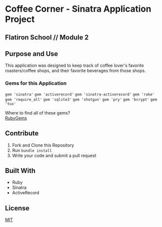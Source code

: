 # Coffee Corner - Sinatra Application Project
## Flatiron School // Module 2


## Purpose and Use

This application was designed to keep track of coffee lover's favorite roasters/coffee shops, and their favorite beverages from those shops.

### Gems for this Application
`gem 'sinatra'` 
`gem 'activerecord'`
`gem 'sinatra-activerecord'`
`gem 'rake'`
`gem 'require_all'`
`gem 'sqlite3'`
`gem 'shotgun'`
`gem 'pry'`
`gem 'bcrypt'`
`gem 'tux'`

Where to find all of these gems?  
[RubyGems](https://www.rubygems.org) 


## Contribute

1. Fork and Clone this Repository
2. Run `bundle install` 
3. Write your code and submit a pull request


## Built With
- Ruby
- Sinatra
- ActiveRecord

## License
[MIT](https://chosealicense.com/licenses/mit/) 
